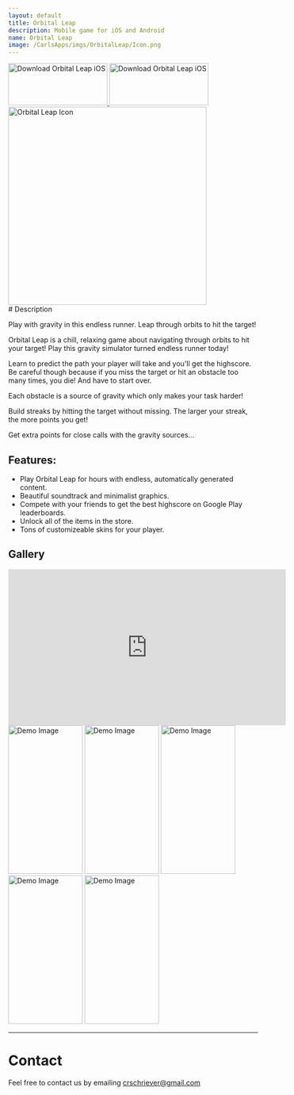 ```yaml
---
layout: default
title: Orbital Leap
description: Mobile game for iOS and Android
name: Orbital Leap
image: /CarlsApps/imgs/OrbitalLeap/Icon.png
---
```


<div class="top-cont">
    <div>
        <a href="https://itunes.apple.com/us/app/orbital-leap/id1458124129">
            <img alt="Download Orbital Leap iOS" src="/CarlsApps/imgs/ios-download.png" width="200" height="85">
        </a>
        <a href="https://play.google.com/store/apps/details?id=com.carlschriever.Orbitz">
            <img alt="Download Orbital Leap iOS" src="/CarlsApps/imgs/android-download.png" width="200" height="85">
        </a>
    </div>
    <img alt="Orbital Leap Icon" src="/CarlsApps/imgs/OrbitalLeap/Icon.png" class="display-img" width="400" height="400">
</div>
# Description

Play with gravity in this endless runner. Leap through orbits to hit the target!

Orbital Leap is a chill, relaxing game about navigating through orbits to hit your target! Play this gravity simulator turned endless runner today!

Learn to predict the path your player will take and you'll get the highscore. Be careful though because if you miss the target or hit an obstacle too many times, you die! And have to start over.

Each obstacle is a source of gravity which only makes your task harder!

Build streaks by hitting the target without missing. The larger your streak, the more points you get!

Get extra points for close calls with the gravity sources...

## Features:

-   Play Orbital Leap for hours with endless, automatically generated content.
-   Beautiful soundtrack and minimalist graphics.
-   Compete with your friends to get the best highscore on Google Play leaderboards.
-   Unlock all of the items in the store.
-   Tons of customizeable skins for your player.

## Gallery

<iframe width="560" height="315" src="https://www.youtube.com/embed/JucLfmZGLvg" frameborder="0" allow="accelerometer; autoplay; encrypted-media; gyroscope; picture-in-picture" allowfullscreen></iframe>

<img alt="Demo Image" src="/CarlsApps/imgs/OrbitalLeap/target_text.png" width="150" height="300">
<img alt="Demo Image" src="/CarlsApps/imgs/OrbitalLeap/collect_text.png" width="150" height="300">
<img alt="Demo Image" src="/CarlsApps/imgs/OrbitalLeap/death_text.png" width="150" height="300">
<img alt="Demo Image" src="/CarlsApps/imgs/OrbitalLeap/skin_text.png" width="150" height="300">
<img alt="Demo Image" src="/CarlsApps/imgs/OrbitalLeap/crazy3.png" width="150" height="300">

---

# Contact

Feel free to contact us by emailing crschriever@gmail.com
